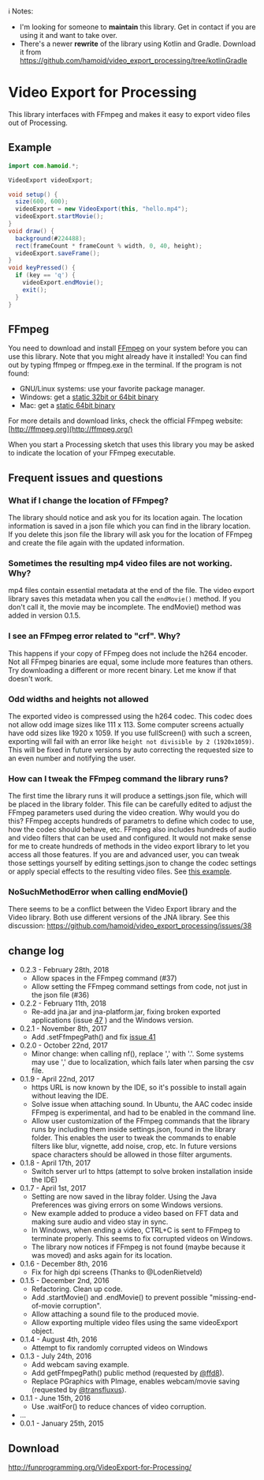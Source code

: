 ℹ Notes:

- I'm looking for someone to **maintain** this library. Get in contact if you are using it and want to take over.
- There's a newer **rewrite** of the library using Kotlin and Gradle. Download it from https://github.com/hamoid/video_export_processing/tree/kotlinGradle

# Video Export for Processing

This library interfaces with FFmpeg and makes it easy to export video files out
of Processing.

## Example

```java
import com.hamoid.*;

VideoExport videoExport;

void setup() {
  size(600, 600);
  videoExport = new VideoExport(this, "hello.mp4");
  videoExport.startMovie();
}
void draw() {
  background(#224488);
  rect(frameCount * frameCount % width, 0, 40, height);
  videoExport.saveFrame();
}
void keyPressed() {
  if (key == 'q') {
    videoExport.endMovie();
    exit();
  }
}
```

## FFmpeg

You need to download and install [FFmpeg](http://ffmpeg.org/) on your system before you can use this library.
Note that you might already have it installed! You can find out by typing ffmpeg or ffmpeg.exe
in the terminal. If the program is not found:

* GNU/Linux systems: use your favorite package manager.
* Windows: get a [static 32bit or 64bit binary](http://ffmpeg.zeranoe.com/builds/)
* Mac: get a [static 64bit binary](http://evermeet.cx/ffmpeg/)

For more details and download links, check the official FFmpeg website: [http://ffmpeg.org](http://ffmpeg.org/)

When you start a Processing sketch that uses this library you may be asked to indicate the location
of your FFmpeg executable.

## Frequent issues and questions

### What if I change the location of FFmpeg?

The library should notice and ask you for its location again. The location
information is saved in a json file which you can find in the library location.
If you delete this json file the library will ask you for the location of FFmpeg
and create the file again with the updated information.

### Sometimes the resulting mp4 video files are not working. Why?

mp4 files contain essential metadata at the end of the file.
The video export library saves this metadata when you call the
`endMovie()` method. If you don't call it, the movie may be
incomplete. The endMovie() method was added in version 0.1.5.

### I see an FFmpeg error related to "crf". Why?

This happens if your copy of FFmpeg does not include the h264 encoder.
Not all FFmpeg binaries are equal, some include more features than others.
Try downloading a different or more recent binary. Let me know if that
doesn't work.

### Odd widths and heights not allowed

The exported video is compressed using the h264 codec. This codec does not allow odd image sizes like 111 x 113. Some computer screens actually have odd sizes like 1920 x 1059. If you use fullScreen() with such a screen, exporting will fail with an error like `height not divisible by 2 (1920x1059)`. This will be fixed in future versions by auto correcting the requested size to an even number and notifying the user.

### How can I tweak the FFmpeg command the library runs?

The first time the library runs it will produce a settings.json file, which will
be placed in the library folder. This file can be carefully edited to adjust the
FFmpeg parameters used during the video creation. Why would you do this? FFmpeg
accepts hundreds of parametrs to define which codec to use, how the codec should
behave, etc. FFmpeg also includes hundreds of audio and video filters that can
be used and configured. It would not make sense for me to create hundreds of
methods in the video export library to let you access all those features. 
If you are and advanced user, you can tweak those settings yourself by editing
settings.json to change the codec settings or apply special effects to the 
resulting video files. See [this example](https://forum.processing.org/two/discussion/comment/95710/#Comment_95710).

### NoSuchMethodError when calling endMovie()

There seems to be a conflict between the Video Export library and the Video library. Both use different versions of the JNA library. See this discussion: https://github.com/hamoid/video_export_processing/issues/38

## change log

* 0.2.3 - February 28th, 2018
  * Allow spaces in the FFmpeg command (#37)
  * Allow setting the FFmpeg command settings from code, not just in the json
  file (#36)
* 0.2.2 - February 11th, 2018
  * Re-add jna.jar and jna-platform.jar, fixing broken exported applications
    (issue [47](https://github.com/hamoid/video_export_processing/issues/47) ) 
    and the Windows version.
* 0.2.1 - November 8th, 2017
  * Add .setFfmpegPath() and fix [issue 41](https://github.com/hamoid/video_export_processing/issues/41)
* 0.2.0 - October 22nd, 2017
  * Minor change: when calling nf(), replace ',' with '.'. Some systems may use
    ',' due to localization, which fails later when parsing the csv file.
* 0.1.9 - April 22nd, 2017
  * https URL is now known by the IDE, so it's possible to install again without
    leaving the IDE.
  * Solve issue when attaching sound. In Ubuntu, the AAC codec inside FFmpeg is
    experimental, and had to be enabled in the command line.
  * Allow user customization of the FFmpeg commands that the library runs by including
    them inside settings.json, found in the library folder. This enables the user
    to tweak the commands to enable filters like blur, vignette, add noise,
    crop, etc. In future versions space characters should be allowed in those
    filter arguments.
* 0.1.8 - April 17th, 2017
  * Switch server url to https (attempt to solve broken installation inside the IDE)
* 0.1.7 - April 1st, 2017
  * Setting are now saved in the libray folder. Using the Java Preferences was
    giving errors on some Windows versions.
  * New example added to produce a video based on FFT data and making sure audio
    and video stay in sync.
  * In Windows, when ending a video, CTRL+C is sent to FFmpeg to terminate
    properly. This seems to fix corrupted videos on Windows.
  * The library now notices if FFmpeg is not found (maybe because it was moved)
    and asks again for its location.
* 0.1.6 - December 8th, 2016
  * Fix for high dpi screens (Thanks to @LodenRietveld)
* 0.1.5 - December 2nd, 2016
  * Refactoring. Clean up code.
  * Add .startMovie() and .endMovie() to prevent possible "missing-end-of-movie corruption".
  * Allow attaching a sound file to the produced movie.
  * Allow exporting multiple video files using the same videoExport object.
* 0.1.4 - August 4th, 2016
  * Attempt to fix randomly corrupted videos on Windows 
* 0.1.3 - July 24th, 2016
  * Add webcam saving example.
  * Add getFfmpegPath() public method (requested by [@ffd8](https://github.com/ffd8)).
  * Replace PGraphics with PImage, enables webcam/movie saving (requested by [@transfluxus](https://github.com/transfluxus)).
* 0.1.1 - June 15th, 2016
  * Use .waitFor() to reduce chances of video corruption.
* ...
* 0.0.1 - January 25th, 2015

## Download

http://funprogramming.org/VideoExport-for-Processing/
